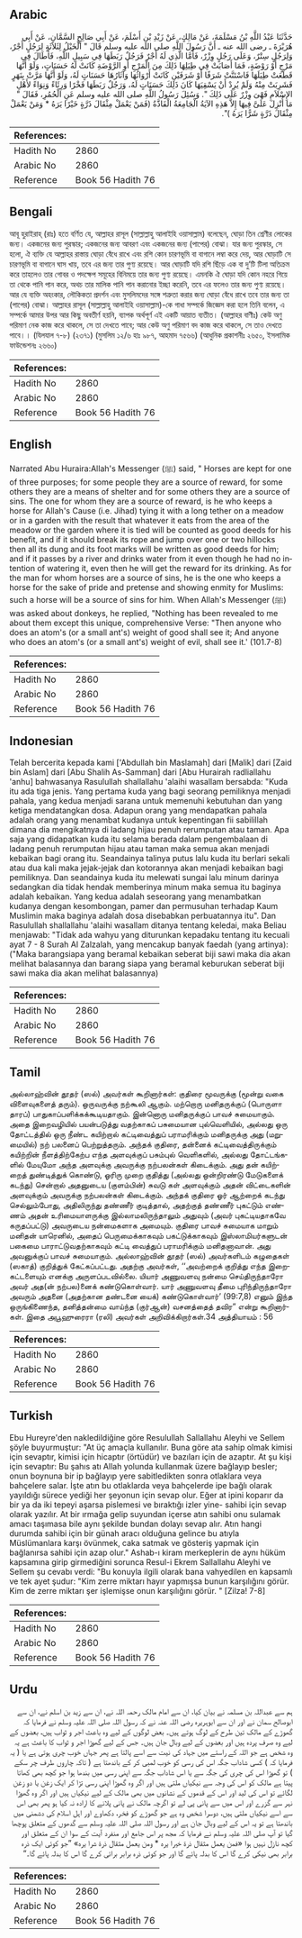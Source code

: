 ## Arabic


<div dir="rtl" lang="ar" style={{fontSize:'larger',backgroundColor:'#f8f9fa',padding:20}}>
حَدَّثَنَا عَبْدُ اللَّهِ بْنُ مَسْلَمَةَ، عَنْ مَالِكٍ، عَنْ زَيْدِ بْنِ أَسْلَمَ، عَنْ أَبِي صَالِحٍ السَّمَّانِ، عَنْ أَبِي هُرَيْرَةَ ـ رضى الله عنه ـ أَنَّ رَسُولَ اللَّهِ صلى الله عليه وسلم قَالَ ‏"‏ الْخَيْلُ لِثَلاَثَةٍ لِرَجُلٍ أَجْرٌ، وَلِرَجُلٍ سِتْرٌ، وَعَلَى رَجُلٍ وِزْرٌ، فَأَمَّا الَّذِي لَهُ أَجْرٌ فَرَجُلٌ رَبَطَهَا فِي سَبِيلِ اللَّهِ، فَأَطَالَ فِي مَرْجٍ أَوْ رَوْضَةٍ، فَمَا أَصَابَتْ فِي طِيَلِهَا ذَلِكَ مِنَ الْمَرْجِ أَوِ الرَّوْضَةِ كَانَتْ لَهُ حَسَنَاتٍ، وَلَوْ أَنَّهَا قَطَعَتْ طِيَلَهَا فَاسْتَنَّتْ شَرَفًا أَوْ شَرَفَيْنِ كَانَتْ أَرْوَاثُهَا وَآثَارُهَا حَسَنَاتٍ لَهُ، وَلَوْ أَنَّهَا مَرَّتْ بِنَهَرٍ فَشَرِبَتْ مِنْهُ وَلَمْ يُرِدْ أَنْ يَسْقِيَهَا كَانَ ذَلِكَ حَسَنَاتٍ لَهُ، وَرَجُلٌ رَبَطَهَا فَخْرًا وَرِئَاءً وَنِوَاءً لأَهْلِ الإِسْلاَمِ فَهْىَ وِزْرٌ عَلَى ذَلِكَ ‏"‏‏.‏ وَسُئِلَ رَسُولُ اللَّهِ صلى الله عليه وسلم عَنِ الْحُمُرِ، فَقَالَ ‏"‏ مَا أُنْزِلَ عَلَىَّ فِيهَا إِلاَّ هَذِهِ الآيَةُ الْجَامِعَةُ الْفَاذَّةُ ‏(‏فَمَنْ يَعْمَلْ مِثْقَالَ ذَرَّةٍ خَيْرًا يَرَهُ * وَمَنْ يَعْمَلْ مِثْقَالَ ذَرَّةٍ شَرًّا يَرَهُ ‏)‏‏"‏‏.‏
</div>
<div style={{backgroundColor:'#f8f9fa',padding:20, marginBottom: 10}}><table> <thead> <tr> <th>References:</th> <th></th> </tr> </thead> <tbody><tr><td>Hadith No</td><td>2860</td></tr><tr><td>Arabic No</td><td>2860</td></tr><tr><td>Reference</td><td>Book 56 Hadith 76</td></tr></tbody></table></div>

## Bengali


<div dir="ltr" lang="bn" style={{fontSize:'larger',backgroundColor:'#f8f9fa',padding:20}}>
আবূ হুরাইরাহ্ (রাঃ) হতে বর্ণিত যে, আল্লাহর রাসূল (সাল্লাল্লাহু আলাইহি ওয়াসাল্লাম) বলেছেন, ঘোড়া তিন শ্রেণীর লোকের জন্য। একজনের জন্য পুরস্কার; একজনের জন্য আবরণ এবং একজনের জন্য (পাপের) বোঝা। যার জন্য পুরস্কার, সে হলো, ঐ ব্যক্তি যে আল্লাহর রাস্তায় ঘোড়া বেঁধে রাখে এবং রশি কোন চারণভূমি বা বাগানে লম্বা করে দেয়, আর ঘোড়াটি সে চারণভূমি বা বাগানে ঘাস খায়, তবে এর জন্য তার পুণ্য রয়েছে। আর ঘোড়াটি যদি রশি ছিঁড়ে এক বা দু’টি টিলা অতিক্রম করে তাহলেও তার গোবর ও পদক্ষেপ সমূহের বিনিময়ে তার জন্য পুণ্য রয়েছে। এমনকি ঐ ঘোড়া যদি কোন নহরে গিয়ে তা থেকে পানি পান করে, অথচ তার মালিক পানি পান করানোর ইচ্ছা করেনি, তবে এর ফলেও তার জন্য পুণ্য রয়েছে। আর যে ব্যক্তি অহংকার, লৌকিকতা প্রদর্শন এবং মুসলিমদের সঙ্গে শত্রুতা করার জন্য ঘোড়া বেঁধে রাখে তবে তার জন্য তা (পাপের) বোঝা। আল্লাহর রাসূল (সাল্লাল্লাহু আলাইহি ওয়াসাল্লাম)-কে গাধা সম্পর্কে জিজ্ঞেস করা হলে তিনি বলেন, এ সম্পর্কে আমার উপর আর কিছু অবতীর্ণ হয়নি, ব্যাপক অর্থপূর্ণ এই একটি আয়াত ব্যতীত। (আল্লাহর বাণীঃ) কেউ অণু পরিমাণ নেক কাজ করে থাকলে, সে তা দেখতে পাবে; আর কেউ অণু পরিমাণ বদ কাজ করে থাকলে, সে তাও দেখতে পাবে।। (যিলযাল ৭-৮) (২৩৭১) (মুসলিম ১২/৬ হাঃ ৯৮৭, আহমাদ ৭৫৬৬) (আধুনিক প্রকাশনীঃ ২৬৫০, ইসলামিক ফাউন্ডেশনঃ ২৬৬০)
</div>
<div style={{backgroundColor:'#f8f9fa',padding:20, marginBottom: 10}}><table> <thead> <tr> <th>References:</th> <th></th> </tr> </thead> <tbody><tr><td>Hadith No</td><td>2860</td></tr><tr><td>Arabic No</td><td>2860</td></tr><tr><td>Reference</td><td>Book 56 Hadith 76</td></tr></tbody></table></div>

## English


<div dir="ltr" lang="en" style={{fontSize:'larger',backgroundColor:'#f8f9fa',padding:20}}>
Narrated Abu Huraira:Allah's Messenger (ﷺ) said, " Horses are kept for one of three purposes; for some people they are a source of reward, for some others they are a means of shelter and for some others they are a source of sins. The one for whom they are a source of reward, is he who keeps a horse for Allah's Cause (i.e. Jihad) tying it with a long tether on a meadow or in a garden with the result that whatever it eats from the area of the meadow or the garden where it is tied will be counted as good deeds for his benefit, and if it should break its rope and jump over one or two hillocks then all its dung and its foot marks will be written as good deeds for him; and if it passes by a river and drinks water from it even though he had no intention of watering it, even then he will get the reward for its drinking. As for the man for whom horses are a source of sins, he is the one who keeps a horse for the sake of pride and pretense and showing enmity for Muslims: such a horse will be a source of sins for him. When Allah's Messenger (ﷺ) was asked about donkeys, he replied, "Nothing has been revealed to me about them except this unique, comprehensive Verse: "Then anyone who does an atom's (or a small ant's) weight of good shall see it; And anyone who does an atom's (or a small ant's) weight of evil, shall see it.' (101.7-8)
</div>
<div style={{backgroundColor:'#f8f9fa',padding:20, marginBottom: 10}}><table> <thead> <tr> <th>References:</th> <th></th> </tr> </thead> <tbody><tr><td>Hadith No</td><td>2860</td></tr><tr><td>Arabic No</td><td>2860</td></tr><tr><td>Reference</td><td>Book 56 Hadith 76</td></tr></tbody></table></div>

## Indonesian


<div dir="ltr" lang="id" style={{fontSize:'larger',backgroundColor:'#f8f9fa',padding:20}}>
Telah bercerita kepada kami ['Abdullah bin Maslamah] dari [Malik] dari [Zaid bin Aslam] dari [Abu Shalih As-Samman] dari [Abu Hurairah radliallahu 'anhu] bahwasanya Rasulullah shallallahu 'alaihi wasallam bersabda: "Kuda itu ada tiga jenis. Yang pertama kuda yang bagi seorang pemiliknya menjadi pahala, yang kedua menjadi sarana untuk memenuhi kebutuhan dan yang ketiga mendatangkan dosa. Adapun orang yang mendapatkan pahala adalah orang yang menambat kudanya untuk kepentingan fii sabilillah dimana dia mengikatnya di ladang hijau penuh rerumputan atau taman. Apa saja yang didapatkan kuda itu selama berada dalam pengembalaan di ladang penuh rerumputan hijau atau taman maka semua akan menjadi kebaikan bagi orang itu. Seandainya talinya putus lalu kuda itu berlari sekali atau dua kali maka jejak-jejak dan kotorannya akan menjadi kebaikan bagi pemiliknya. Dan seandainya kuda itu melewati sungai lalu minum darinya sedangkan dia tidak hendak memberinya minum maka semua itu baginya adalah kebaikan. Yang kedua adalah seseorang yang menambatkan kudanya dengan kesombongan, pamer dan permusuhan terhadap Kaum Muslimin maka baginya adalah dosa disebabkan perbuatannya itu". Dan Rasulullah shallallahu 'alaihi wasallam ditanya tentang keledai, maka Beliau menjawab: "Tidak ada wahyu yang diturunkan kepadaku tentang itu kecuali ayat 7 - 8 Surah Al Zalzalah, yang mencakup banyak faedah (yang artinya): ("Maka barangsiapa yang beramal kebaikan seberat biji sawi maka dia akan melihat balasannya dan barang siapa yang beramal keburukan seberat biji sawi maka dia akan melihat balasannya)
</div>
<div style={{backgroundColor:'#f8f9fa',padding:20, marginBottom: 10}}><table> <thead> <tr> <th>References:</th> <th></th> </tr> </thead> <tbody><tr><td>Hadith No</td><td>2860</td></tr><tr><td>Arabic No</td><td>2860</td></tr><tr><td>Reference</td><td>Book 56 Hadith 76</td></tr></tbody></table></div>

## Tamil


<div dir="ltr" lang="ta" style={{fontSize:'larger',backgroundColor:'#f8f9fa',padding:20}}>
அல்லாஹ்வின் தூதர் (ஸல்) அவர்கள் கூறினார்கள்: குதிரை மூவருக்கு (மூன்று வகை விளைவுகளைத் தரும்). ஒருவருக்கு நற்கூலி ஆகும். மற்றொரு மனிதருக்குப் (பொருளா தாரப்) பாதுகாப்பளிக்கக்கூடியதாகும். இன்னொரு மனிதருக்குப் பாவச் சுமையாகும். அதை இறைவழியில் பயன்படுத்து வதற்காகப் பசுமையான புல்வெளியில், அல்லது ஒரு தோட்டத்தில் ஒரு நீண்ட கயிற்றால் கட்டிவைத்துப் பராமரிக்கும் மனிதருக்கு அது (மறுமையில்) நற் பலனைப் பெற்றுத்தரும். அந்தக் குதிரை, தன்னைக் கட்டிவைத்திருக்கும் கயிற்றின் நீளத்திற்கேற்ப எந்த அளவுக்குப் பசும்புல் வெளிகளில், அல்லது தோட்டங்களில் மேயுமோ அந்த அளவுக்கு அவருக்கு நற்பலன்கள் கிடைக்கும். அது தன் கயிற்றைத் துண்டித்துக் கொண்டு, ஓரிரு முறை குதித்து (அல்லது ஒன்றிரண்டு மேடுகளைக் கடந்து) சென்றால் அதனுடைய (குளம்பின்) சுவடு கள் அளவுக்கும் அதன் விட்டைகளின் அளவுக்கும் அவருக்கு நற்பலன்கள் கிடைக்கும். அந்தக் குதிரை ஓர் ஆற்றைக் கடந்து செல்லும்போது, அதிலிருந்து தண்ணீர் குடித்தால், அதற்குத் தண்ணீர் புகட்டும் எண்ணம் அதன் உரிமையாளருக்கு இல்லாமலிருந்தாலும் அதுவும் (அவர் புகட்டியதாகவே கருதப்பட்டு) அவருடைய நன்மைகளாக அமையும். குதிரை பாவச் சுமையாக மாறும் மனிதன் யாரெனில், அதைப் பெருமைக்காகவும் பகட்டுக்காகவும் இஸ்லாமியர்களுடன் பகைமை பாராட்டுவதற்காகவும் கட்டி வைத்துப் பராமரிக்கும் மனிதனாவான். அது அவனுக்குப் பாவச் சுமையாகும். அல்லாஹ்வின் தூதர் (ஸல்) அவர்களிடம் கழுதைகள் (ஸகாத்) குறித்துக் கேட்கப்பட்டது. அதற்கு அவர்கள், ‘‘அவற்றைக் குறித்து எந்த இறைகட்டளையும் எனக்கு அருளப்படவில்லை. யியார் அணுவளவு நன்மை செய்திருந்தாரோ அவர் அத(ன் நற்பல)னைக் கண்டுகொள்வார். யார் அணுவளவு தீமை புரிந்திருந்தாரோ அவரும் அதனை (அதற்கான தண்டனை யைக்) கண்டுகொள்வார்’ (99:7,8) எனும் இந்த ஒருங்கிணைந்த, தனித்தன்மை வாய்ந்த (குர்ஆன்) வசனத்தைத் தவிர” என்று கூறினார்கள். இதை அபூஹுரைரா (ரலி) அவர்கள் அறிவிக்கிறார்கள்.34 அத்தியாயம் : 56
</div>
<div style={{backgroundColor:'#f8f9fa',padding:20, marginBottom: 10}}><table> <thead> <tr> <th>References:</th> <th></th> </tr> </thead> <tbody><tr><td>Hadith No</td><td>2860</td></tr><tr><td>Arabic No</td><td>2860</td></tr><tr><td>Reference</td><td>Book 56 Hadith 76</td></tr></tbody></table></div>

## Turkish


<div dir="ltr" lang="tr" style={{fontSize:'larger',backgroundColor:'#f8f9fa',padding:20}}>
Ebu Hureyre'den nakledildiğine göre Resulullah Sallallahu Aleyhi ve Sellem şöyle buyurmuştur: "At üç amaçla kullanılır. Buna göre ata sahip olmak kimisi için sevaptır, kimisi için hicaptır (örtüdür) ve bazıları için de azaptır. At şu kişi için sevaptır: Bu şahıs atı Allah yolunda kullanmak üzere bağlayıp besler; onun boynuna bir ip bağlayıp yere sabitledikten sonra otlaklara veya bahçelere salar. İşte atın bu otlaklarda veya bahçelerde ipe bağlı olarak yayıldığı sürece yediği her şeyonun için sevap olur. Eğer at ipini koparır da bir ya da iki tepeyi aşarsa pislemesi ve bıraktığı izler yine- sahibi için sevap olarak yazılır. At bir ırmağa gelip suyundan içerse atın sahibi onu sulamak amacı taşımasa bile aynı şekilde bundan dolayı sevap alır. Atın hangi durumda sahibi için bir günah aracı olduğuna gelince bu atıyla Müslümanlara karşı övünmek, caka satmak ve gösteriş yapmak için bağlanırsa sahibi için azap olur." Ashab-ı kiram merkeplerin de aynı hüküm kapsamına girip girmediğini sorunca Resul-i Ekrem Sallallahu Aleyhi ve Sellem şu cevabı verdi: "Bu konuyla ilgili olarak bana vahyedilen en kapsamlı ve tek ayet şudur: "Kim zerre miktarı hayır yapmışsa bunun karşılığını görür. Kim de zerre miktarı şer işlemişse onun karşılığını görür. " [Zilza! 7-8]
</div>
<div style={{backgroundColor:'#f8f9fa',padding:20, marginBottom: 10}}><table> <thead> <tr> <th>References:</th> <th></th> </tr> </thead> <tbody><tr><td>Hadith No</td><td>2860</td></tr><tr><td>Arabic No</td><td>2860</td></tr><tr><td>Reference</td><td>Book 56 Hadith 76</td></tr></tbody></table></div>

## Urdu


<div dir="rtl" lang="ur" style={{fontSize:'larger',backgroundColor:'#f8f9fa',padding:20}}>
ہم سے عبداللہ بن مسلمہ نے بیان کیا، ان سے امام مالک رحمہ اللہ نے، ان سے زید بن اسلم نے، ان سے ابوصالح سمان نے اور ان سے ابوہریرہ رضی اللہ عنہ نے کہ رسول اللہ صلی اللہ علیہ وسلم نے فرمایا کہ گھوڑے کے مالک تین طرح کے لوگ ہوتے ہیں۔ بعض لوگوں کے لیے وہ باعث اجر و ثواب ہیں، بعضوں کے لیے وہ صرف پردہ ہیں اور بعضوں کے لیے وبال جان ہیں۔ جس کے لیے گھوڑا اجر و ثواب کا باعث ہے یہ وہ شخص ہے جو اللہ کے راستے میں جہاد کی نیت سے اسے پالتا ہے پھر جہاں خوب چری ہوتی ہے یا ( یہ فرمایا کہ ) کسی شاداب جگہ اس کی رسی کو خوب لمبی کر کے باندھتا ہے ( تاکہ چاروں طرف چر سکے ) تو گھوڑا اس کی چری کی جگہ سے یا اس شاداب جگہ سے اپنی رسی میں بندھا ہوا جو کچھ بھی کھاتا پیتا ہے مالک کو اس کی وجہ سے نیکیاں ملتی ہیں اور اگر وہ گھوڑا اپنی رسی تڑا کر ایک زغن یا دو زغن لگائے تو اس کی لید اور اس کے قدموں کے نشانوں میں بھی مالک کے لیے نیکیاں ہیں اور اگر وہ گھوڑا نہر سے گزرے اور اس میں سے پانی پی لے تو اگرچہ مالک نے پانی پلانے کا ارادہ نہ کیا ہو پھر بھی اس سے اسے نیکیاں ملتی ہیں، دوسرا شخص وہ ہے جو گھوڑے کو فخر، دکھاوے اور اہل اسلام کی دشمنی میں باندھتا ہے تو یہ اس کے لیے وبال جان ہے اور رسول اللہ صلی اللہ علیہ وسلم سے گدھوں کے متعلق پوچھا گیا تو آپ صلی اللہ علیہ وسلم نے فرمایا کہ مجھ پر اس جامع اور منفرد آیت کے سوا ان کے متعلق اور کچھ نازل نہیں ہوا «فمن يعمل مثقال ذرة خيرا يره * ومن يعمل مثقال ذرة شرا يره‏» ”جو کوئی ایک ذرہ برابر بھی نیکی کرے گا اس کا بدلہ پائے گا اور جو کوئی ذرہ برابر برائی کرے گا اس کا بدلہ پائے گا۔“
</div>
<div style={{backgroundColor:'#f8f9fa',padding:20, marginBottom: 10}}><table> <thead> <tr> <th>References:</th> <th></th> </tr> </thead> <tbody><tr><td>Hadith No</td><td>2860</td></tr><tr><td>Arabic No</td><td>2860</td></tr><tr><td>Reference</td><td>Book 56 Hadith 76</td></tr></tbody></table></div>